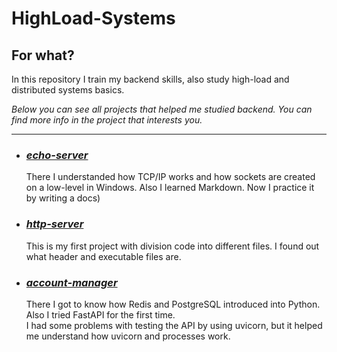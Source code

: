 # HighLoad-Systems

## For what?
In this repository I train my backend skills, also study high-load and
distributed systems basics.

*Below you can see all projects that helped me studied backend. You can find more info
in the project that interests you.*
___
* ### __*[echo-server](https://github.com/bug00n/HighLoad-Systems/tree/main/echo-server-cpp)*__
  
  There I understanded how TCP/IP works and how sockets are created on a low-level in Windows.
  Also I learned Markdown. Now I practice it by writing a docs)
  
* ### __*[http-server](https://github.com/bug00n/HighLoad-Systems/tree/main/HTTP-server-cpp)*__
  
  This is my first project with division code into different files.
  I found out what header and executable files are.
  
* ### __*[account-manager](https://github.com/bug00n/HighLoad-Systems/tree/main/account-manager-py)*__
  
  There I got to know how Redis and PostgreSQL introduced into Python.
  Also I tried FastAPI for the first time.  
  I had some problems with testing the API by using uvicorn, but
  it helped me understand how uvicorn and processes work.
